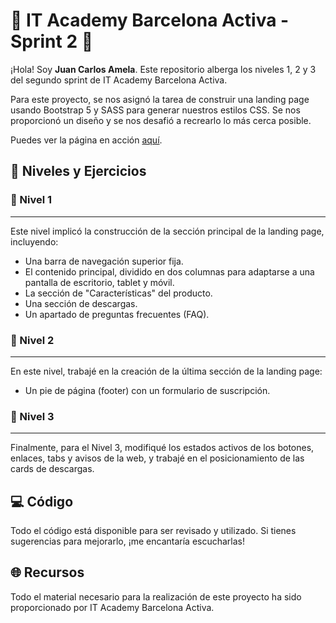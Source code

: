 # 🚀 IT Academy Barcelona Activa - Sprint 2 🚀

¡Hola! Soy **Juan Carlos Amela**. Este repositorio alberga los niveles 1, 2 y 3 del segundo sprint de IT Academy Barcelona Activa. 

Para este proyecto, se nos asignó la tarea de construir una landing page usando Bootstrap 5 y SASS para generar nuestros estilos CSS. Se nos proporcionó un diseño y se nos desafió a recrearlo lo más cerca posible.

Puedes ver la página en acción [aquí](https://jcamela.github.io/Sprint2-ItAcademy.github.io/).

## 🎯 Niveles y Ejercicios

### 📘 Nivel 1
---
Este nivel implicó la construcción de la sección principal de la landing page, incluyendo:

- Una barra de navegación superior fija.
- El contenido principal, dividido en dos columnas para adaptarse a una pantalla de escritorio, tablet y móvil.
- La sección de "Características" del producto.
- Una sección de descargas.
- Un apartado de preguntas frecuentes (FAQ).

### 📗 Nivel 2
---
En este nivel, trabajé en la creación de la última sección de la landing page:

- Un pie de página (footer) con un formulario de suscripción.

### 📙 Nivel 3
---
Finalmente, para el Nivel 3, modifiqué los estados activos de los botones, enlaces, tabs y avisos de la web, y trabajé en el posicionamiento de las cards de descargas.

## 💻 Código
Todo el código está disponible para ser revisado y utilizado. Si tienes sugerencias para mejorarlo, ¡me encantaría escucharlas!

## 🌐 Recursos
Todo el material necesario para la realización de este proyecto ha sido proporcionado por IT Academy Barcelona Activa.
